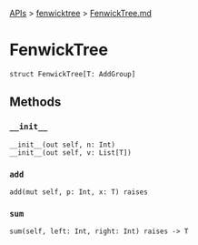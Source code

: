 [APIs](../index.md) > [fenwicktree](./index.md) > [FenwickTree.md]()

# FenwickTree

```
struct FenwickTree[T: AddGroup]
```

## Methods

### `__init__`

```
__init__(out self, n: Int)
__init__(out self, v: List[T])
```

### `add`

```
add(mut self, p: Int, x: T) raises
```

### `sum`

```
sum(self, left: Int, right: Int) raises -> T
```
